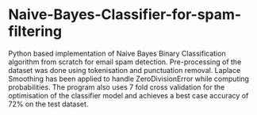 # Naive-Bayes-Classifier-for-spam-filtering

Python based implementation of Naive Bayes Binary Classification algorithm from scratch for email spam detection. Pre-processing of the dataset was done using tokenisation and punctuation removal. Laplace Smoothing has been applied to handle ZeroDivisionError while computing probabilities. The program also uses 7 fold cross validation for the optimisation of the classifier model and achieves a best case accuracy of 72% on the test dataset. 
